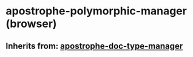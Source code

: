 # apostrophe-polymorphic-manager (browser)
## Inherits from: [apostrophe-doc-type-manager](../apostrophe-doc-type-manager/browser-apostrophe-doc-type-manager.md)

